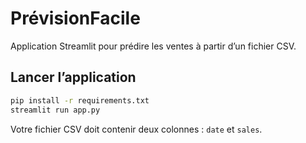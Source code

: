 
# PrévisionFacile

Application Streamlit pour prédire les ventes à partir d’un fichier CSV.

## Lancer l’application

```bash
pip install -r requirements.txt
streamlit run app.py
```

Votre fichier CSV doit contenir deux colonnes : `date` et `sales`.

